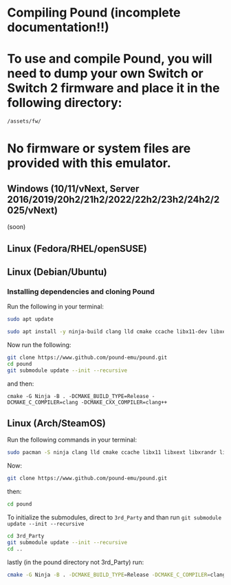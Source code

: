 # Compiling Pound (incomplete documentation!!)

# To use and compile Pound, you will need to **dump your own Switch or Switch 2 firmware** and place it in the following directory:

```
/assets/fw/
```

# No firmware or system files are provided with this emulator.

## Windows (10/11/vNext, Server 2016/2019/20h2/21h2/2022/22h2/23h2/24h2/2025/vNext)
(soon)

## Linux (Fedora/RHEL/openSUSE)

## Linux (Debian/Ubuntu)

### Installing dependencies and cloning Pound

Run the following in your terminal:

```bash
sudo apt update

sudo apt install -y ninja-build clang lld cmake ccache libx11-dev libxext-dev libxrandr-dev libxcursor-dev libxi-dev libxinerama-dev libwayland-dev libxkbcommon-dev wayland-protocols git
```

Now run the following:

```bash
git clone https://www.github.com/pound-emu/pound.git
cd pound
git submodule update --init --recursive
```

and then:

`cmake -G Ninja -B . -DCMAKE_BUILD_TYPE=Release -DCMAKE_C_COMPILER=clang -DCMAKE_CXX_COMPILER=clang++`

## Linux (Arch/SteamOS)

Run the following commands in your terminal:

```bash
sudo pacman -S ninja clang lld cmake ccache libx11 libxext libxrandr libxcursor libxi libxinerama libxkbcommon wayland-protocols git

```

Now:

```bash
git clone https://www.github.com/pound-emu/pound.git
```

then:

```bash
cd pound
```

To initialize the submodules, direct to ``3rd_Party`` and than run ``git submodule update --init --recursive``

```bash
cd 3rd_Party
git submodule update --init --recursive
cd ..
```

lastly (in the pound directory not 3rd_Party) run:

```bash
cmake -G Ninja -B . -DCMAKE_BUILD_TYPE=Release -DCMAKE_C_COMPILER=clang -DCMAKE_CXX_COMPILER=clang++
```
